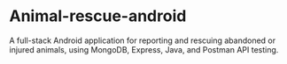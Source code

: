 # Animal-rescue-android
A full-stack Android application for reporting and rescuing abandoned or injured animals, using MongoDB, Express, Java, and Postman API testing.
